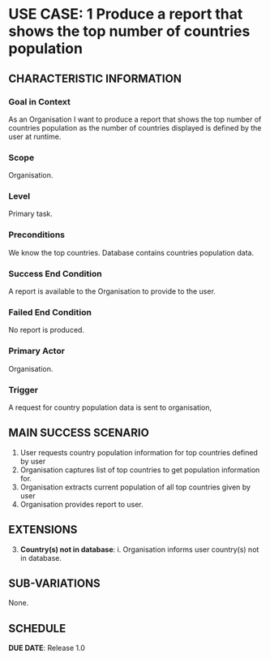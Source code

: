 # USE CASE: 1 Produce a report that shows the top number of countries population

## CHARACTERISTIC INFORMATION

### Goal in Context

As an Organisation I want to produce a report that shows the top number of countries population as the number of countries displayed is defined by the user at runtime.

### Scope

Organisation.

### Level

Primary task.

### Preconditions

We know the top countries.  Database contains countries population data.

### Success End Condition

A report is available to the Organisation to provide to the user.

### Failed End Condition

No report is produced.

### Primary Actor

Organisation.

### Trigger

A request for country population data is sent to organisation,

## MAIN SUCCESS SCENARIO

1. User requests country population information for top countries defined by user
2. Organisation captures list of top countries to get population information for.
3. Organisation extracts current population of all top countries given by user
4. Organisation provides report to user.

## EXTENSIONS

3. **Country(s) not in database**:
    i. Organisation informs user country(s) not in database.

## SUB-VARIATIONS

None.

## SCHEDULE

**DUE DATE**: Release 1.0